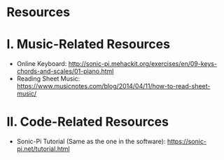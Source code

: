 Resources
================
# I. Music-Related Resources
* Online Keyboard: http://sonic-pi.mehackit.org/exercises/en/09-keys-chords-and-scales/01-piano.html
* Reading Sheet Music: https://www.musicnotes.com/blog/2014/04/11/how-to-read-sheet-music/

# II. Code-Related Resources
* Sonic-Pi Tutorial (Same as the one in the software): https://sonic-pi.net/tutorial.html
